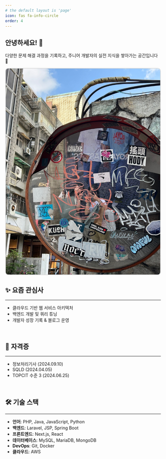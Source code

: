 ```yaml
---
# the default layout is 'page'
icon: fas fa-info-circle
order: 4
---
```


##  안녕하세요! 👋 
다양한 문제 해결 과정을 기록하고, 주니어 개발자의 실전 지식을 쌓아가는 공간입니다 🚀

<img src="/assets/img/profile2.jpeg" alt="Profile Image" width="500" style="border: 2px solid #ddd; border-radius: 10px;" />  

<br>

## ✨ 요즘 관심사
---
- 클라우드 기반 웹 서비스 아키텍처  
- 백엔드 개발 및 쿼리 튜닝
- 개발자 성장 기록 & 블로그 운영  

<br>

## 🏅 자격증
---
- 정보처리기사 (2024.09.10)  
- SQLD (2024.04.05)  
- TOPCIT 수준 3 (2024.06.25)  

<br>


## 🛠️ 기술 스택
---
- **언어**: PHP, Java, JavaScript, Python  
- **백엔드**: Laravel, JSP, Spring Boot  
- **프론트엔드**: Next.js, React  
- **데이터베이스**: MySQL, MariaDB, MongoDB  
- **DevOps**: Git, Docker  
- **클라우드**: AWS



